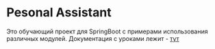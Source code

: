 # Pesonal Assistant

Это обучающий проект для SpringBoot с примерами использования различных модулей. Документация с уроками лежит - [тут](.doc/README.md)


